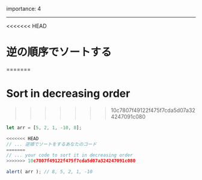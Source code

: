 importance: 4

---

<<<<<<< HEAD
# 逆の順序でソートする
=======
# Sort in decreasing order
>>>>>>> 10c7807f49122f475f7cda5d07a324247091c080

```js
let arr = [5, 2, 1, -10, 8];

<<<<<<< HEAD
// ... 逆順でソートをするあなたのコード
=======
// ... your code to sort it in decreasing order
>>>>>>> 10c7807f49122f475f7cda5d07a324247091c080

alert( arr ); // 8, 5, 2, 1, -10
```
